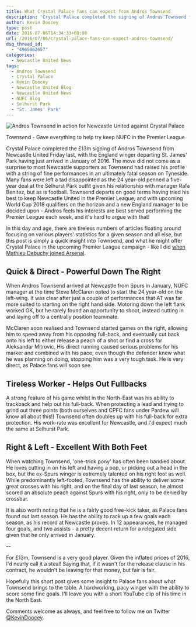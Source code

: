 ```yaml
---
title: What Crystal Palace fans can expect from Andros Townsend
description: 'Crystal Palace completed the signing of Andros Townsend from NUFC for a fee of £13m on Friday last - but what can Palace fans expect from the winger?'
author: Kevin Doocey
type: post
date: 2016-07-06T14:34:33+00:00
url: /2016/07/06/crystal-palace-fans-can-expect-andros-townsend/
dsq_thread_id:
  - "4965062657"
categories:
  - Newcastle United News
tags:
  - Andros Townsend
  - Crystal Palace
  - Kevin Doocey
  - Newcastle United Blog
  - Newcastle United News
  - NUFC Blog
  - Selhurst Park
  - "St. James' Park"
---
```


![Andros Townsend in action for Newcastle United against Crystal Palace](https://www.tynetime.com/wp-content/uploads/2016/07/Andros-Townsend-Newcastle-United-Palace.jpg "Andros Townsend")

Townsend - Gave everything to help try keep NUFC in the Premier League

Crystal Palace completed the £13m signing of Andros Townsend from Newcastle United Friday last,&nbsp;with the England winger departing St. James' Park having just arrived in January of 2016. The move did not come as a surprise to most Newcastle supporters as Townsend had raised his profile with a string of fine performances in an ultimately fatal&nbsp;season on Tyneside. Many fans were left a tad disappointed as the 24 year-old penned a five-year deal at the Selhurst Park outfit given his relationship with manager Rafa Benitez, but as is football. Townsend departs on good terms having tried his best to keep Newcastle United in the Premier League, and with upcoming World Cup 2018 qualifiers on the horizon and a new England manager to be decided upon - Andros feels his interests are best served performing the Premier League each week, and it's hard to argue with that!

In this day and age, there are tireless numbers of articles floating around focusing on various players' statistics for a given season and all else, but this post is simply a quick insight into Townsend, and what he might offer Crystal Palace in the upcoming Premier League campaign - like I did [when Mathieu Debuchy joined Arsenal][1].

## Quick & Direct - Powerful Down The Right

When Andros Townsend arrived at Newcastle from Spurs in January, NUFC manager at the time Steve McClaren opted to start the 24 year-old on the left-wing. It was clear after just a couple of performances that AT was far more suited to starting on the right hand side. Motoring down the left flank worked OK, but he rarely found an opportunity to shoot, instead cutting in and laying off to a centrally position teammate.

McClaren soon realised and Townsend started games on the right, allowing him to speed away from his opposing full-back, and eventually cut back onto his left to either release a peach of a shot or find a cross for Aleksandar Mitrovic. His direct running caused serious problems for his marker and combined with his pace; even though the defender knew what he was planning on doing, stopping him was a very tough task. He is very direct, as Palace fans will soon see.

## Tireless Worker - Helps Out Fullbacks

A strong feature of his game whilst in the North-East was his ability to trackback and help out his full-back. When protecting a lead and trying to grind out three points (both ourselves and CPFC fans under Pardew will know all about this!) Townsend often doubles up with his full-back for extra protection. His work-rate was excellent for Newcastle, and I'd expect much the same at Selhurst Park.

## Right & Left - Excellent With Both Feet

When watching Townsend, 'one-trick pony' has often been bandied about. He loves cutting in on his left and having a pop, or picking out a head in the box, but the ex-Spurs winger is extremely talented on his right foot as well. While predominantly left-footed, Townsend has the ability to deliver some great crosses with his right, and on the final day of last season, he almost scored an absolute peach against Spurs with his right, only to be denied by crossbar.

It is also worth noting that he is a fairly good free-kick taker, as Palace fans found out last season. He has the ability to rack up a few goals each season, as his record at Newcastle proves. In 12 appearances, he managed four goals, and two assists - a pretty decent return for a relegated side given that he only arrived in January.

--

For £13m, Townsend is a very good player. Given the inflated prices of 2016, I'd nearly call it a steal! Saying that, if it wasn't for the release clause in his contract, he wouldn't be leaving for that money, but fair is fair.

Hopefully this short post gives some insight to Palace fans about what Townsend brings to the table. A hardworking, pacy winger with the ability to score some fine goals. I'll leave you with a short YouTube clip of his time in the North East.

Comments welcome as always, and feel free to follow me on Twitter [@KevinDoocey][2].

 [1]: https://www.tynetime.com/2014/07/08/arsenal-fans-need-know-mathieu-debuchy/
 [2]: https://twitter.com/kevindoocey
